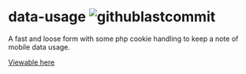 # data-usage ![githublastcommit]

A fast and loose form with some php cookie handling to keep a note of mobile data usage.

[Viewable here](https://bcgwebdesign.github.io/data-usage/)

[githublastcommit]: https://img.shields.io/github/last-commit/bcgwebdesign/data-usage
